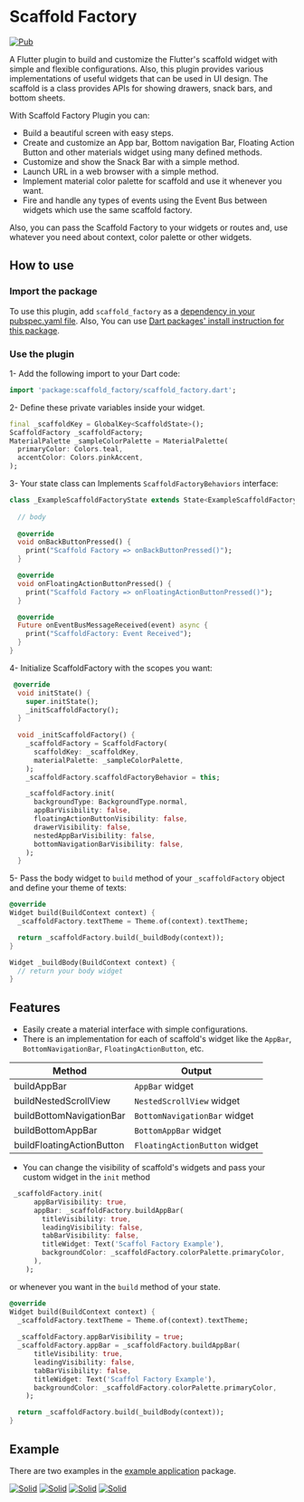 # Scaffold Factory

[![Pub](https://img.shields.io/pub/v/scaffold_factory.svg)](https://pub.dartlang.org/packages/scaffold_factory)

A Flutter plugin to build and customize the Flutter's scaffold widget with simple and flexible configurations. Also, this plugin provides various implementations of useful widgets that can be used in UI design. The scaffold is a class provides APIs for showing drawers, snack bars, and bottom sheets. 

With Scaffold Factory Plugin you can:

- Build a beautiful screen with easy steps.
- Create and customize an App bar, Bottom navigation Bar, Floating Action Button and other materials widget using many defined methods.
- Customize and show the Snack Bar with a simple method.
- Launch URL in a web browser with a simple method.
- Implement material color palette for scaffold and use it whenever you want.
- Fire and handle any types of events using the Event Bus between widgets which use the same scaffold factory.

Also, you can pass the Scaffold Factory to your widgets or routes and, use whatever you need about context, color palette or other widgets.

## How to use
### Import the package
To use this plugin, add ``scaffold_factory`` as a [dependency in your pubspec.yaml file][dependency]. Also, You can use [Dart packages' install instruction for this package][scaffold_factory_dart_packages].

### Use the plugin
1- Add the following import to your Dart code:

```dart
import 'package:scaffold_factory/scaffold_factory.dart';
```
2- Define these private variables inside your widget.

```dart
final _scaffoldKey = GlobalKey<ScaffoldState>();
ScaffoldFactory _scaffoldFactory;
MaterialPalette _sampleColorPalette = MaterialPalette(
  primaryColor: Colors.teal,
  accentColor: Colors.pinkAccent,
);
```

3- Your state class can Implements ``ScaffoldFactoryBehaviors`` interface:

```dart
class _ExampleScaffoldFactoryState extends State<ExampleScaffoldFactory> implements ScaffoldFactoryBehaviors {
  
  // body
 
  @override
  void onBackButtonPressed() {
    print("Scaffold Factory => onBackButtonPressed()");
  }

  @override
  void onFloatingActionButtonPressed() {
    print("Scaffold Factory => onFloatingActionButtonPressed()");
  }

  @override
  Future onEventBusMessageReceived(event) async {
    print("ScaffoldFactory: Event Received");
  }
}    
```

4- Initialize ScaffoldFactory with the scopes you want:

```dart
 @override
  void initState() {
    super.initState();
    _initScaffoldFactory();
  }
  
  void _initScaffoldFactory() {
    _scaffoldFactory = ScaffoldFactory(
      scaffoldKey: _scaffoldKey,
      materialPalette: _sampleColorPalette,
    );
    _scaffoldFactory.scaffoldFactoryBehavior = this;

    _scaffoldFactory.init(
      backgroundType: BackgroundType.normal,
      appBarVisibility: false,
      floatingActionButtonVisibility: false,
      drawerVisibility: false,
      nestedAppBarVisibility: false,
      bottomNavigationBarVisibility: false,
    );
  }
```

5- Pass the body widget to ``build`` method of your ``_scaffoldFactory`` object and define your theme of texts:

```dart
@override
Widget build(BuildContext context) {
  _scaffoldFactory.textTheme = Theme.of(context).textTheme;

  return _scaffoldFactory.build(_buildBody(context));
}

Widget _buildBody(BuildContext context) {
  // return your body widget    
}

```

## Features

* Easily create a material interface with simple configurations.
* There is an implementation for each of scaffold's widget like the ``AppBar``, ``BottomNavigationBar``, ``FloatingActionButton``, etc.

| Method | Output |
| ------ | ------ |
| buildAppBar | `AppBar` widget |
| buildNestedScrollView | `NestedScrollView` widget |
| buildBottomNavigationBar | `BottomNavigationBar` widget |
| buildBottomAppBar | `BottomAppBar` widget |
| buildFloatingActionButton | `FloatingActionButton` widget |

* You can change the visibility of scaffold's widgets and pass your custom widget in the ``init`` method 
```dart
 _scaffoldFactory.init(
      appBarVisibility: true,
      appBar: _scaffoldFactory.buildAppBar(
        titleVisibility: true,
        leadingVisibility: false,
        tabBarVisibility: false,
        titleWidget: Text('Scaffol Factory Example'),
        backgroundColor: _scaffoldFactory.colorPalette.primaryColor,
      ),
    );
```
or whenever you want in the ``build`` method of your state.
```dart
@override
Widget build(BuildContext context) {
  _scaffoldFactory.textTheme = Theme.of(context).textTheme;
  
  _scaffoldFactory.appBarVisibility = true;
  _scaffoldFactory.appBar = _scaffoldFactory.buildAppBar(
      titleVisibility: true,
      leadingVisibility: false,
      tabBarVisibility: false,
      titleWidget: Text('Scaffol Factory Example'),
      backgroundColor: _scaffoldFactory.colorPalette.primaryColor,
    );

  return _scaffoldFactory.build(_buildBody(context));
}
```

## Example
There are two examples in the [example application][example] package. 

[![Solid](http://www.erfanjn.com/downloads/scaffold_factory/scaffold_factory_example1_lq.jpg)](http://www.erfanjn.com/downloads/scaffold_factory/scaffold_factory_example1_hq.jpg)
[![Solid](http://www.erfanjn.com/downloads/scaffold_factory/scaffold_factory_catalog_lq.jpg)](http://www.erfanjn.com/downloads/scaffold_factory/scaffold_factory_catalog_hq.jpg)
[![Solid](http://www.erfanjn.com/downloads/scaffold_factory/scaffold_factory_bnb_lq.jpg)](http://www.erfanjn.com/downloads/scaffold_factory/scaffold_factory_bnb_hq.jpg)
[![Solid](http://www.erfanjn.com/downloads/scaffold_factory/scaffold_factory_ab_lq.jpg)](http://www.erfanjn.com/downloads/scaffold_factory/scaffold_factory_ab_hq.jpg)

[dependency]:<https://flutter.io/docs/development/packages-and-plugins/using-packages>
[scaffold_factory_dart_packages]:<https://pub.dartlang.org/packages/scaffold_factory#-installing-tab->
[example]:<https://github.com/erfanjazebnikoo/scaffold_factory/tree/master/example>
